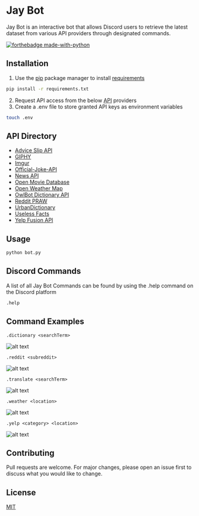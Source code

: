 # Jay Bot

Jay Bot is an interactive bot that allows Discord users to retrieve the latest dataset from various API providers through designated commands.

[![forthebadge made-with-python](http://ForTheBadge.com/images/badges/made-with-python.svg)](https://www.python.org/)

## Installation

1. Use the [pip](https://pip.pypa.io/en/stable/) package manager to install [requirements](./requirements.txt)

```bash
pip install -r requirements.txt
```

2. Request API access from the below [API](#API) providers
3. Create a .env file to store granted API keys as environment variables

```bash
touch .env
```

## API Directory

- [Advice Slip API](https://api.adviceslip.com/)
- [GIPHY](https://developers.giphy.com/)
- [Imgur](https://github.com/Imgur/imgurpython)
- [Official-Joke-API](https://official-joke-api.appspot.com/random_joke)
- [News API](https://newsapi.org/docs/get-started)
- [Open Movie Database](http://www.omdbapi.com/)
- [Open Weather Map](https://openweathermap.org/api)
- [OwlBot Dictionary API](https://owlbot.info/)
- [Reddit PRAW](https://praw.readthedocs.io/en/latest/)
- [UrbanDictionary](http://api.urbandictionary.com/v0/define?)
- [Useless Facts](https://uselessfacts.jsph.pl/random.json?language=en)
- [Yelp Fusion API](https://www.yelp.com/developers)

## Usage

```bash
python bot.py
```

## Discord Commands

A list of all Jay Bot Commands can be found by using the .help command on the Discord platform

```bash
.help
```

## Command Examples

`.dictionary <searchTerm>`

![alt text](https://i.imgur.com/v64imOS.gif)

`.reddit <subreddit>`

![alt text](https://i.imgur.com/bn9DMzN.gif)

`.translate <searchTerm>`

![alt text](https://i.imgur.com/sJBDwt1.gif)

`.weather <location>`

![alt text](https://i.imgur.com/D8V7F4Z.gif)

`.yelp <category> <location>`

![alt text](https://i.imgur.com/PsZvMhs.gif)

## Contributing

Pull requests are welcome. For major changes, please open an issue first to discuss what you would like to change.

## License

[MIT](https://choosealicense.com/licenses/mit/)
